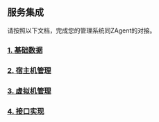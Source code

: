 ## 服务集成

请按照以下文档，完成您的管理系统同ZAgent的对接。

### [1. 基础数据](1-basic-data.md)

### [2. 宿主机管理](2-host-data.md)

### [3. 虚拟机管理](3-vm-data.md)

### [4. 接口实现](4-interface.md)

